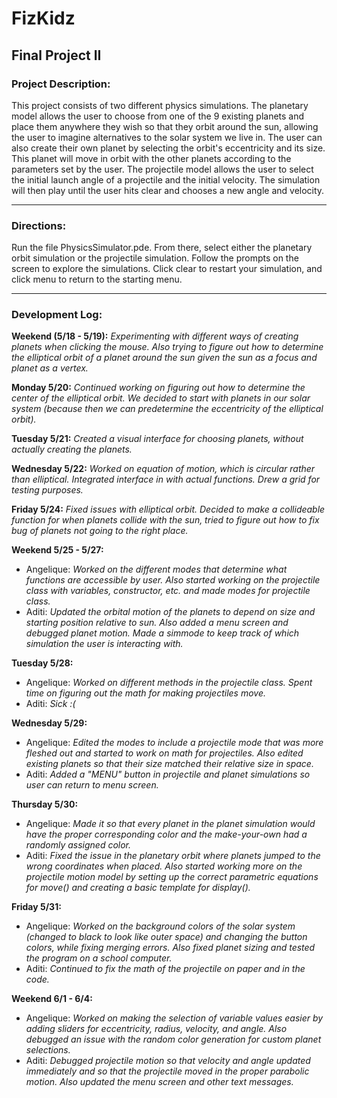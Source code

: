 # FizKidz
## Final Project II

### Project Description:
This project consists of two different physics simulations.
The planetary model allows the user to choose from one of the 9 existing planets and place them anywhere they wish so that they orbit around the sun, allowing the user to imagine alternatives to the solar system we live in. The user can also create their own planet by selecting the orbit's eccentricity and its size. This planet will move in orbit with the other planets according to the parameters set by the user.
The projectile model allows the user to select the initial launch angle of a projectile and the initial velocity. The simulation will then play until the user hits clear and chooses a new angle and velocity.

--------------------
### Directions:
Run the file PhysicsSimulator.pde. From there, select either the planetary orbit simulation or the projectile simulation. Follow the prompts on the screen to explore the simulations. Click clear to restart your simulation, and click menu to return to the starting menu.

--------------------
### Development Log:
**Weekend (5/18 - 5/19):**
*Experimenting with different ways of creating planets when clicking the mouse. Also trying to figure out how to determine the elliptical orbit of a planet around the sun given the sun as a focus and planet as a vertex.*

**Monday 5/20:**
*Continued working on figuring out how to determine the center of the elliptical orbit. We decided to start with planets in our solar system (because then we can predetermine the eccentricity of the elliptical orbit).*

**Tuesday 5/21:**
*Created a visual interface for choosing planets, without actually creating the planets.*

**Wednesday 5/22:**
*Worked on equation of motion, which is circular rather than elliptical. Integrated interface in with actual functions. Drew a grid for testing purposes.*

**Friday 5/24:**
*Fixed issues with elliptical orbit. Decided to make a collideable function for when planets collide with the sun, tried to figure out how to fix bug of planets not going to the right place.*

**Weekend 5/25 - 5/27:**
* Angelique: *Worked on the different modes that determine what functions are accessible by user. Also started working on the projectile class with variables, constructor, etc. and made modes for projectile class.*
* Aditi: *Updated the orbital motion of the planets to depend on size and starting position relative to sun. Also added a menu screen and debugged planet motion. Made a simmode to keep track of which simulation the user is interacting with.*

**Tuesday 5/28:**
* Angelique: *Worked on different methods in the projectile class. Spent time on figuring out the math for making projectiles move.*
* Aditi: *Sick :(*

**Wednesday 5/29:**
* Angelique: *Edited the modes to include a projectile mode that was more fleshed out and started to work on math for projectiles. Also edited existing planets so that their size matched their relative size in space.*
* Aditi: *Added a "MENU" button in projectile and planet simulations so user can return to menu screen.*

**Thursday 5/30:**
* Angelique: *Made it so that every planet in the planet simulation would have the proper corresponding color and the make-your-own had a randomly assigned color.*
* Aditi: *Fixed the issue in the planetary orbit where planets jumped to the wrong coordinates when placed. Also started working more on the projectile motion model by setting up the correct parametric equations for move() and creating a basic template for display().*

**Friday 5/31:**
* Angelique: *Worked on the background colors of the solar system (changed to black to look like outer space) and changing the button colors, while fixing merging errors. Also fixed planet sizing and tested the program on a school computer.*
* Aditi: *Continued to fix the math of the projectile on paper and in the code.*

**Weekend 6/1 - 6/4:**
* Angelique: *Worked on making the selection of variable values easier by adding sliders for eccentricity, radius, velocity, and angle. Also debugged an issue with the random color generation for custom planet selections.*
* Aditi: *Debugged projectile motion so that velocity and angle updated immediately and so that the projectile moved in the proper parabolic motion. Also updated the menu screen and other text messages.*

